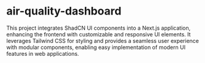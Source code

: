 # air-quality-dashboard
This project integrates ShadCN UI components into a Next.js application, enhancing the frontend with customizable and responsive UI elements. It leverages Tailwind CSS for styling and provides a seamless user experience with modular components, enabling easy implementation of modern UI features in web applications.
